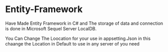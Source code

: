 # Entity-Framework

Have Made Entity Framework in C# and The storage of data and connection is done in Microsoft Sequel Server LocalDB. 

You Can Change The Loocation for your use in appsetting.Json in this chaange the Location in Default to use in any server of you need

